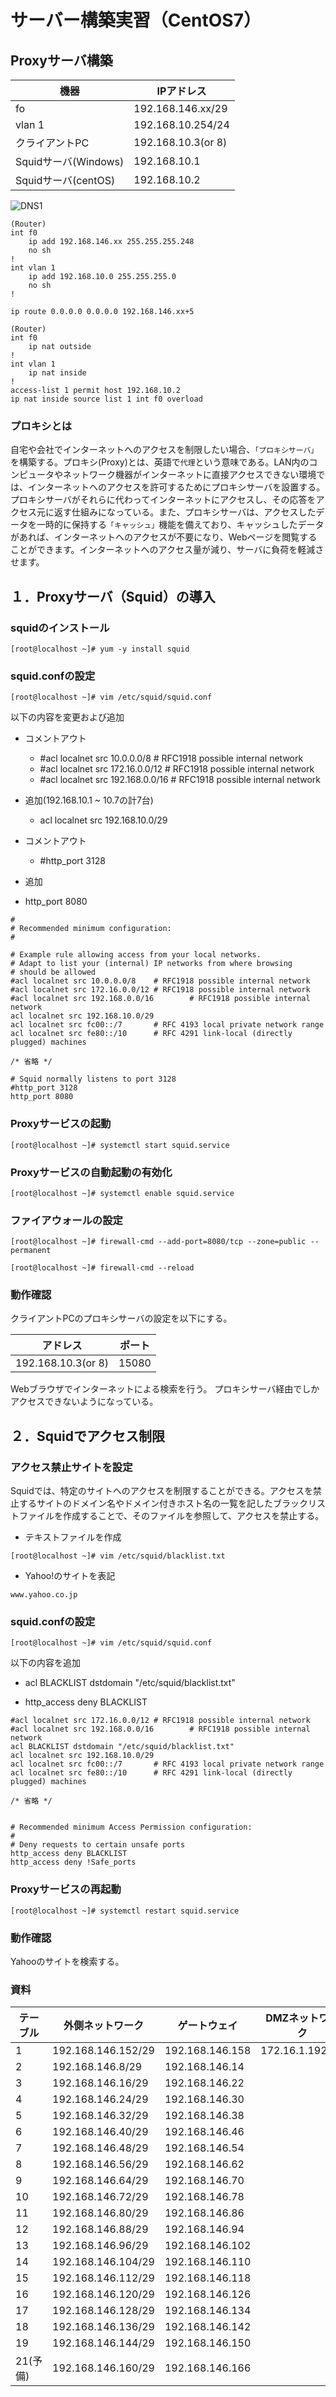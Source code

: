 # サーバー構築実習（CentOS7）

## Proxyサーバ構築

| 機器 | IPアドレス |
| --- | --- |
| fo | 192.168.146.xx/29 |
| vlan 1 | 192.168.10.254/24 |
| クライアントPC | 192.168.10.3(or 8) |
| Squidサーバ(Windows) | 192.168.10.1 |
| Squidサーバ(centOS) | 192.168.10.2 |

![DNS1](images/proxy1.png)

```shell
(Router)
int f0
    ip add 192.168.146.xx 255.255.255.248
    no sh
!
int vlan 1
    ip add 192.168.10.0 255.255.255.0
    no sh
!

ip route 0.0.0.0 0.0.0.0 192.168.146.xx+5
```

```shell
(Router)
int f0
    ip nat outside
!
int vlan 1
    ip nat inside
!
access-list 1 permit host 192.168.10.2
ip nat inside source list 1 int f0 overload
```

### プロキシとは

自宅や会社でインターネットへのアクセスを制限したい場合、`「プロキシサーバ」`を構築する。プロキシ(Proxy)とは、英語で`代理`という意味である。LAN内のコンピュータやネットワーク機器がインターネットに直接アクセスできない環境では、インターネットへのアクセスを許可するためにプロキシサーバを設置する。プロキシサーバがそれらに代わってインターネットにアクセスし、その応答をアクセス元に返す仕組みになっている。また、プロキシサーバは、アクセスしたデータを一時的に保持する`「キャッシュ」`機能を備えており、キャッシュしたデータがあれば、インターネットへのアクセスが不要になり、Webページを閲覧することができます。インターネットへのアクセス量が減り、サーバに負荷を軽減させます。

## １．Proxyサーバ（Squid）の導入
### squidのインストール

```shell
[root@localhost ~]# yum -y install squid
```

### squid.confの設定

```shell
[root@localhost ~]# vim /etc/squid/squid.conf
```

以下の内容を変更および追加

- コメントアウト
    - #acl localnet src 10.0.0.0/8    # RFC1918 possible internal network
    - #acl localnet src 172.16.0.0/12 # RFC1918 possible internal network
    - #acl localnet src 192.168.0.0/16        # RFC1918 possible internal network

- 追加(192.168.10.1 ~ 10.7の計7台)
    - acl localnet src 192.168.10.0/29

- コメントアウト
    - #http_port 3128

- 追加
 - http_port 8080

```shell
#
# Recommended minimum configuration:
#

# Example rule allowing access from your local networks.
# Adapt to list your (internal) IP networks from where browsing
# should be allowed
#acl localnet src 10.0.0.0/8    # RFC1918 possible internal network
#acl localnet src 172.16.0.0/12 # RFC1918 possible internal network
#acl localnet src 192.168.0.0/16        # RFC1918 possible internal network
acl localnet src 192.168.10.0/29
acl localnet src fc00::/7       # RFC 4193 local private network range
acl localnet src fe80::/10      # RFC 4291 link-local (directly plugged) machines

/* 省略 */

# Squid normally listens to port 3128
#http_port 3128
http_port 8080
```

### Proxyサービスの起動

```shell
[root@localhost ~]# systemctl start squid.service
```

### Proxyサービスの自動起動の有効化

```shell
[root@localhost ~]# systemctl enable squid.service
```

### ファイアウォールの設定

```shell
[root@localhost ~]# firewall-cmd --add-port=8080/tcp --zone=public --permanent
```

```shell
[root@localhost ~]# firewall-cmd --reload
```

### 動作確認

クライアントPCのプロキシサーバの設定を以下にする。

| アドレス | ポート |
| --- | --- |
| 192.168.10.3(or 8) | 15080 |

Webブラウザでインターネットによる検索を行う。
プロキシサーバ経由でしかアクセスできないようになっている。

## ２．Squidでアクセス制限

### アクセス禁止サイトを設定

Squidでは、特定のサイトへのアクセスを制限することができる。アクセスを禁止するサイトのドメイン名やドメイン付きホスト名の一覧を記したブラックリストファイルを作成することで、そのファイルを参照して、アクセスを禁止する。

- テキストファイルを作成

```shell
[root@localhost ~]# vim /etc/squid/blacklist.txt
```

- Yahoo!のサイトを表記

```
www.yahoo.co.jp
```

### squid.confの設定

```shell
[root@localhost ~]# vim /etc/squid/squid.conf
```

以下の内容を追加

- acl BLACKLIST dstdomain "/etc/squid/blacklist.txt"

- http_access deny BLACKLIST

```shell
#acl localnet src 172.16.0.0/12 # RFC1918 possible internal network
#acl localnet src 192.168.0.0/16        # RFC1918 possible internal network
acl BLACKLIST dstdomain "/etc/squid/blacklist.txt"
acl localnet src 192.168.10.0/29
acl localnet src fc00::/7       # RFC 4193 local private network range
acl localnet src fe80::/10      # RFC 4291 link-local (directly plugged) machines

/* 省略 */


# Recommended minimum Access Permission configuration:
#
# Deny requests to certain unsafe ports
http_access deny BLACKLIST
http_access deny !Safe_ports
```

### Proxyサービスの再起動

```shell
[root@localhost ~]# systemctl restart squid.service
```

### 動作確認

Yahooのサイトを検索する。

### 資料

| テーブル | 外側ネットワーク | ゲートウェイ | DMZネットワーク | 社内ネットワーク |
| --- | --- | --- | --- | --- | 
| 1	| 192.168.146.152/29 | 192.168.146.158 | 172.16.1.192/26 | 192.168.1.128/25 |
| 2 | 192.168.146.8/29 | 192.168.146.14 |		
| 3	| 192.168.146.16/29 | 192.168.146.22 |		
| 4 | 192.168.146.24/29 | 192.168.146.30 |	
| 5	| 192.168.146.32/29 | 192.168.146.38 |		
| 6	| 192.168.146.40/29 | 192.168.146.46 |		
| 7	| 192.168.146.48/29 | 192.168.146.54 | 		
| 8	| 192.168.146.56/29	| 192.168.146.62 | 		
| 9	| 192.168.146.64/29	| 192.168.146.70 |		
| 10 | 192.168.146.72/29 | 192.168.146.78 | 		
| 11 | 192.168.146.80/29 | 192.168.146.86 | 		
| 12 | 192.168.146.88/29 | 192.168.146.94 | 		
| 13 | 192.168.146.96/29 | 192.168.146.102 | 		
| 14 | 192.168.146.104/29 | 192.168.146.110 | 		
| 15 | 192.168.146.112/29 | 192.168.146.118 | 		
| 16 | 192.168.146.120/29 | 192.168.146.126 |	
| 17 | 192.168.146.128/29 | 192.168.146.134 |		
| 18 | 192.168.146.136/29 | 192.168.146.142 |		
| 19 | 192.168.146.144/29 | 192.168.146.150 |	 	
| 21(予備) | 192.168.146.160/29 | 192.168.146.166| 		

